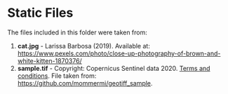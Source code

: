 # Static Files

The files included in this folder were taken from:

1. **cat.jpg** - Larissa Barbosa (2019). Available at: https://www.pexels.com/photo/close-up-photography-of-brown-and-white-kitten-1870376/
2. **sample.tif** - Copyright: Copernicus Sentinel data 2020. [Terms and conditions](https://sentinels.copernicus.eu/documents/247904/690755/Sentinel_Data_Legal_Notice).
   File taken from: https://github.com/mommermi/geotiff_sample.
